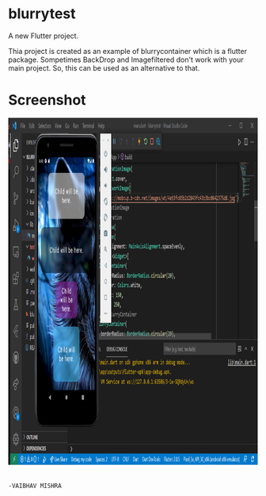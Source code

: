 # blurrytest

A new Flutter project.


Thia project is created as an example of blurrycontainer which is a flutter package. Sompetimes BackDrop and Imagefiltered don't work 
with your main project. So, this can be used as an alternative to that.
                                                                   



# Screenshot

<img src="images/ex.PNG" height="700" width="700">

                                                                                                                                              -VAIBHAV MISHRA
